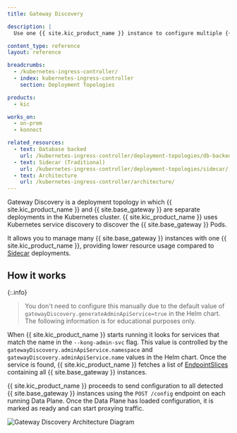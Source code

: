 ```yaml
---
title: Gateway Discovery

description: |
  Use one {{ site.kic_product_name }} instance to configure multiple {{ site.base_gateway }} instances. Gateway Discovery is Kong's recommended deployment topology for the {{ site.kic_product_name }}. 

content_type: reference
layout: reference

breadcrumbs:
  - /kubernetes-ingress-controller/
  - index: kubernetes-ingress-controller
    section: Deployment Topologies

products:
  - kic

works_on:
  - on-prem
  - konnect

related_resources:
  - text: Database backed
    url: /kubernetes-ingress-controller/deployment-topologies/db-backed/
  - text: Sidecar (Traditional)
    url: /kubernetes-ingress-controller/deployment-topologies/sidecar/
  - text: Architecture
    url: /kubernetes-ingress-controller/architecture/
---
```


Gateway Discovery is a deployment topology in which {{ site.kic_product_name }} and {{ site.base_gateway }} are separate deployments in the Kubernetes cluster. {{ site.kic_product_name }} uses Kubernetes service discovery to discover the {{ site.base_gateway }} Pods.

It allows you to manage many {{ site.base_gateway }} instances with one {{ site.kic_product_name }}, providing lower resource usage compared to [Sidecar](/kubernetes-ingress-controller/deployment-topologies/sidecar/) deployments.

## How it works

{:.info}
> You don't need to configure this manually due to the default value of `gatewayDiscovery.generateAdminApiService=true` in the Helm chart. The following information is for educational purposes only.

When {{ site.kic_product_name }} starts running it looks for services that match the name in the `--kong-admin-svc` flag. This value is controlled by the `gatewayDiscovery.adminApiService.namespace` and `gatewayDiscovery.adminApiService.name` values in the Helm chart. Once the service is found, {{ site.kic_product_name }} fetches a list of [EndpointSlices](https://kubernetes.io/docs/concepts/services-networking/endpoint-slices/) containing all {{ site.base_gateway }} instances.

{{ site.kic_product_name }} proceeds to send configuration to all detected {{ site.base_gateway }} instances using the `POST /config` endpoint on each running Data Plane. Once the Data Plane has loaded configuration, it is marked as ready and can start proxying traffic.

![Gateway Discovery Architecture Diagram](/assets/images/kic/topology/gateway-discovery.png)